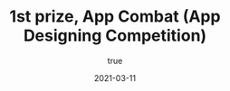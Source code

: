 ---
author:
  name: "Jatin Dehmiwal"
date: 2021-03-11
title: 1st prize, App Combat (App Designing Competition)
eventname: Deen Dayal Upadhyaya College, University of Delhi
eventlocation:
weight: 10
---